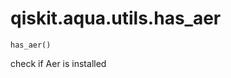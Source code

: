 <span id="qiskit-aqua-utils-has-aer" />

# qiskit.aqua.utils.has\_aer



`has_aer()`

check if Aer is installed
